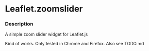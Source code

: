 Leaflet.zoomslider
==================

### Description
A simple zoom slider widget for Leaflet.js

Kind of works. Only tested in Chrome and Firefox. Also see TODO.md